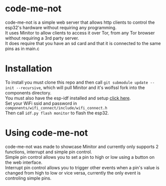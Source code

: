 # code-me-not
code-me-not is a simple web server that allows http clients to control the esp32's hardware without requiring any programming.  
It uses Minitor to allow clients to access it over Tor, from any Tor browser without requiring a 3rd party server.  
It does require that you have an sd card and that it is connected to the same pins as in main.c  

# Installation
To install you must clone this repo and then call `git submodule update --init --recursive`, which will pull Minitor and it's wolfssl fork into the components directory.  
You must also have the esp-idf installed and setup [click here](https://docs.espressif.com/projects/esp-idf/en/latest/esp32/get-started/index.html).  
Set your WiFi ssid and password in `components/wifi_connect/include/wifi_connect.h`  
Then call `idf.py flash monitor` to flash the esp32.  

# Using code-me-not
code-me-not was made to showcase Minitor and currently only supports 2 functions, interrupt and simple pin control.  
Simple pin control allows you to set a pin to high or low using a button on the web interface.  
Interrupt pin control allows you to trigger other events when a pin's value is changed from high to low or vice versa, currently the only event is controling simple pins.  
